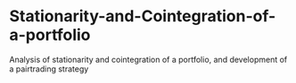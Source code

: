 # Stationarity-and-Cointegration-of-a-portfolio
Analysis of stationarity and cointegration of a portfolio, and development of a pairtrading strategy
